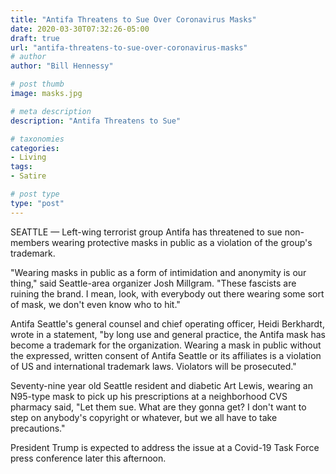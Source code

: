 ```yaml
---
title: "Antifa Threatens to Sue Over Coronavirus Masks"
date: 2020-03-30T07:32:26-05:00
draft: true
url: "antifa-threatens-to-sue-over-coronavirus-masks"
# author
author: "Bill Hennessy"

# post thumb
image: masks.jpg

# meta description
description: "Antifa Threatens to Sue"

# taxonomies
categories: 
- Living
tags:
- Satire

# post type
type: "post"
---
```


SEATTLE — Left-wing terrorist group Antifa has threatened to sue non-members wearing protective masks in public as a violation of the group's trademark.

"Wearing masks in public as a form of intimidation and anonymity is our thing," said Seattle-area organizer Josh Millgram. "These fascists are ruining the brand. I mean, look, with everybody out there wearing some sort of mask, we don't even know who to hit."

Antifa Seattle's general counsel and chief operating officer, Heidi Berkhardt, wrote in a statement, "by long use and general practice, the Antifa mask has become a trademark for the organization. Wearing a mask in public without the expressed, written consent of Antifa Seattle or its affiliates is a violation of US and international trademark laws. Violators will be prosecuted."

Seventy-nine year old Seattle resident and diabetic Art Lewis, wearing an N95-type mask to pick up his prescriptions at a neighborhood CVS pharmacy said, "Let them sue. What are they gonna get? I don't want to step on anybody's copyright or whatever, but we all have to take precautions."
 
President Trump is expected to address the issue at a Covid-19 Task Force press conference later this afternoon. 